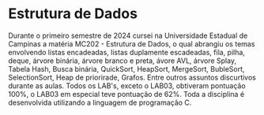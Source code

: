 # Estrutura de Dados

Durante o primeiro semestre de 2024 cursei na Universidade Estadual de Campinas a matéria MC202 - Estrutura de Dados, o qual abrangiu os temas envolvendo listas encadeadas, listas duplamente escadeadas, fila, pilha, deque, árvore binária, árvore branco e preta, ávore AVL, árvore Splay, Tabela Hash, Busca binária, QuickSort, HeapSort, MergeSort, BubleSort, SelectionSort, Heap de priorirade, Grafos. Entre outros assuntos discurtivos durante as aulas. Todos os LAB's, exceto o LAB03, obtiveram pontuação 100%, o LAB03 em especial teve pontuação de 62%. Toda a disciplina é desenvolvida utilizando a linguagem de programação C.
